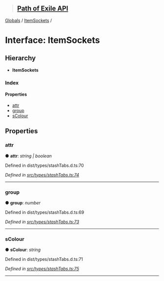 > ## [Path of Exile API](../README.md)

[Globals](../globals.md) / [ItemSockets](itemsockets.md) /

# Interface: ItemSockets

## Hierarchy

* **ItemSockets**

### Index

#### Properties

* [attr](itemsockets.md#attr)
* [group](itemsockets.md#group)
* [sColour](itemsockets.md#scolour)

## Properties

###  attr

● **attr**: *string | boolean*

Defined in dist/types/stashTabs.d.ts:70

*Defined in [src/types/stashTabs.ts:74](https://github.com/stephenpoole/poe-api/blob/e4f2593/src/types/stashTabs.ts#L74)*

___

###  group

● **group**: *number*

Defined in dist/types/stashTabs.d.ts:69

*Defined in [src/types/stashTabs.ts:73](https://github.com/stephenpoole/poe-api/blob/e4f2593/src/types/stashTabs.ts#L73)*

___

###  sColour

● **sColour**: *string*

Defined in dist/types/stashTabs.d.ts:71

*Defined in [src/types/stashTabs.ts:75](https://github.com/stephenpoole/poe-api/blob/e4f2593/src/types/stashTabs.ts#L75)*

___